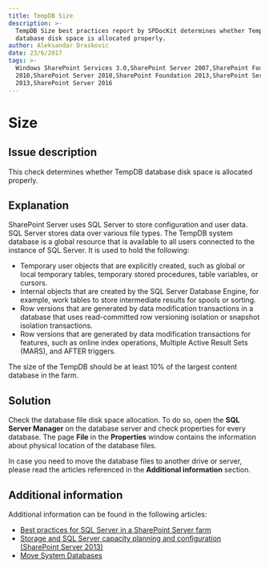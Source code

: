 ```yaml
---
title: TempDB Size
description: >-
  TempDB Size best practices report by SPDocKit determines whether TempDB
  database disk space is allocated properly.
author: Aleksandar Draskovic
date: 23/6/2017
tags: >-
  Windows SharePoint Services 3.0,SharePoint Server 2007,SharePoint Foundation
  2010,SharePoint Server 2010,SharePoint Foundation 2013,SharePoint Server
  2013,SharePoint Server 2016
---
```


# Size

## Issue description

This check determines whether TempDB database disk space is allocated properly.

## Explanation

SharePoint Server uses SQL Server to store configuration and user data. SQL Server stores data over various file types. The TempDB system database is a global resource that is available to all users connected to the instance of SQL Server. It is used to hold the following:

* Temporary user objects that are explicitly created, such as global or local temporary tables, temporary stored procedures, table variables, or cursors.
* Internal objects that are created by the SQL Server Database Engine, for example, work tables to store intermediate results for spools or sorting.
* Row versions that are generated by data modification transactions in a database that uses read-committed row versioning isolation or snapshot isolation transactions.
* Row versions that are generated by data modification transactions for features, such as online index operations, Multiple Active Result Sets \(MARS\), and AFTER triggers.

The size of the TempDB should be at least 10% of the largest content database in the farm.

## Solution

Check the database file disk space allocation. To do so, open the **SQL Server Manager** on the database server and check properties for every database. The page **File** in the **Properties** window contains the information about physical location of the database files.

In case you need to move the database files to another drive or server, please read the articles referenced in the **Additional information** section.

## Additional information

Additional information can be found in the following articles:

* [Best practices for SQL Server in a SharePoint Server farm](https://technet.microsoft.com/en-us/library/hh292622.aspx)
* [Storage and SQL Server capacity planning and configuration \(SharePoint Server 2013\)](https://technet.microsoft.com/en-us/library/a96075c6-d315-40a8-a739-49b91c61978f#Section6_5)
* [Move System Databases](https://docs.microsoft.com/en-us/sql/relational-databases/databases/move-system-databases)

